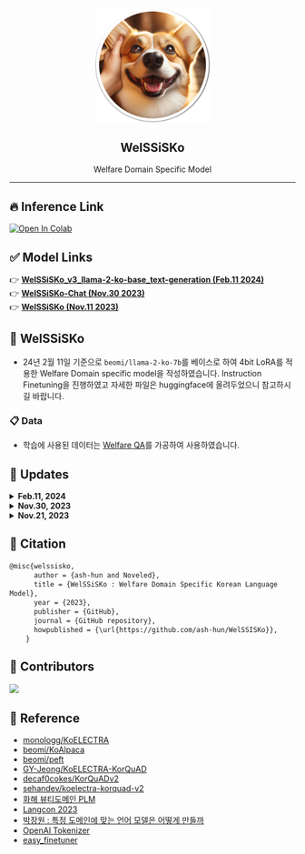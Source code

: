<div align="center">
  <img src="./assets/logo02.png" width="40%" />
  <h2>WelSSiSKo</h2>
  <p> Welfare Domain Specific Model</p>
</div>

---
## 🔥 Inference Link
[![Open In Colab](https://colab.research.google.com/assets/colab-badge.svg)](https://colab.research.google.com/github/ash-hun/WelSSISKo/blob/main/WelSSiSKo_Inference.ipynb)

## ✅ Model Links

👉 [**WelSSiSKo_v3_llama-2-ko-base_text-generation (Feb.11 2024)**](https://huggingface.co/Ash-Hun/WelSSiSKo_v3_llama-2-ko-base_text-generation)  
👉 [**WelSSiSKo-Chat (Nov.30 2023)**](https://huggingface.co/Ash-Hun/WelSSiSKo-Chat)  
👉 [**WelSSiSKo (Nov.11 2023)**](https://huggingface.co/Ash-Hun/WelSSiSKo)

## 🐶 WelSSiSKo
- 24년 2월 11일 기준으로 `beomi/llama-2-ko-7b`를 베이스로 하여 4bit LoRA를 적용한 Welfare Domain specific model을 작성하였습니다. Instruction Finetuning을 진행하였고 자세한 파일은 huggingface에 올려두었으니 참고하시길 바랍니다.


### 📋 Data
- 학습에 사용된 데이터는 [Welfare QA](https://huggingface.co/datasets/Ash-Hun/Welfare-QA)를 가공하여 사용하였습니다.


## 📆 Updates

<details>
  <summary><strong>Feb.11, 2024</strong></summary>

  - `beomi/llama-2-ko-7b` 기반으로 4bit LoRA를 이용한 Chat Model로 재학습
</details>

<details>
  <summary><strong>Nov.30, 2023</strong></summary>

  - `beomi/polyglot-ko-12.8b-safetensors` 기반으로 8bit LoRA를 이용한 Chat Model로 재학습
</details>
<details>
  <summary><strong>Nov.21, 2023</strong></summary>

  - First Complete Version Upload
</details>


## 🔗 Citation
    @misc{welssisko,
          author = {ash-hun and Noveled},
          title = {WelSSiSKo : Welfare Domain Specific Korean Language Model},
          year = {2023},
          publisher = {GitHub},
          journal = {GitHub repository},
          howpublished = {\url{https://github.com/ash-hun/WelSSISKo}},
        }

## 👥 Contributors

<a href="https://github.com/ash-hun/WelSSISKo/graphs/contributors">
  <img src="https://contrib.rocks/image?repo=ash-hun/WelSSISKo" />
</a>


## 📑 Reference
- [monologg/KoELECTRA](https://github.com/monologg/KoELECTRA)
- [beomi/KoAlpaca](https://github.com/Beomi/KoAlpaca)
- [beomi/peft](https://github.com/Beomi/peft)
- [GY-Jeong/KoELECTRA-KorQuAD](https://github.com/GY-Jeong/KoELECTRA-KorQuAD)
- [decaf0cokes/KorQuADv2](https://github.com/decaf0cokes/KorQuADv2)
- [sehandev/koelectra-korquad-v2](https://github.com/sehandev/koelectra-korquad-v2)
- [화해 뷰티도메인 PLM](https://blog.hwahae.co.kr/all/tech/tech-tech/5876)
- [Langcon 2023](https://festa.io/events/3097)
- [박장원 : 특정 도메인에 맞는 언어 모델은 어떻게 만들까](https://www.youtube.com/watch?v=N3VDk9pRZuw&ab_channel=Language)
- [OpenAI Tokenizer](https://platform.openai.com/tokenizer)
- [easy_finetuner](https://github.com/choijhyeok/easy_finetuner)
